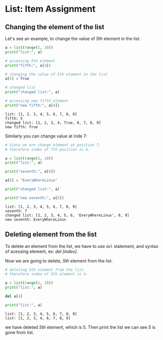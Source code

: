 # List: Item Assignment


## Changing the element of the list

Let's see an example, to change the value of *5th* element in the list:

```py
a = list(range(1, 10))
print("list:", a)

# accessing 5th element
print("fifth:", a[4])

# changing the value of 5th element in the list
a[4] = True

# changed list
print("changed list:", a)

# accessing new fifth element
print("new fifth:", a[4])
```

```output
list: [1, 2, 3, 4, 5, 6, 7, 8, 9]
fifth: 5
changed list: [1, 2, 3, 4, True, 6, 7, 8, 9]
new fifth: True
```

Similarly you can change value at inde 7:

```py
# Since we are change element at position 7,
# therefore index of 7th position is 6.

a = list(range(1, 10))
print("list:", a)

print("seventh:", a[6])

a[6] = "EveryWhereLinux"

print("changed list:", a)

print("new seventh:", a[6])
```

```output
list: [1, 2, 3, 4, 5, 6, 7, 8, 9]
seventh: 7
changed list: [1, 2, 3, 4, 5, 6, 'EveryWhereLinux', 8, 9]
new seventh: EveryWhereLinux
```

## Deleting element from the list

To delete an element from the list, we have to use `del` statement, and syntax of acessing element, ex: *del <list>[index]*.

Now we are going to delete, *5th* element from the list.

```py
# deleting 5th element from the list.
# therefore index of 5th element is 4.

a = list(range(1, 10))
print("list:", a)

del a[4]

print("list:", a)
```

```output
list: [1, 2, 3, 4, 5, 6, 7, 8, 9]
list: [1, 2, 3, 4, 6, 7, 8, 9]
```

we have deleted *5th* element, which is 5. Then print the list we can see *5* is gone from list.
